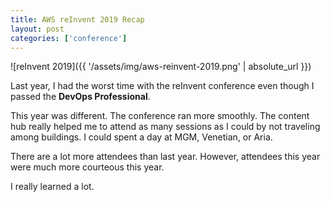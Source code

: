 ```yaml
---
title: AWS reInvent 2019 Recap
layout: post
categories: ['conference']
---
```

![reInvent 2019]({{ '/assets/img/aws-reinvent-2019.png' | absolute_url }})

Last year, I had the worst time with the reInvent conference even though I passed the **DevOps Professional**. 

This year was different. The conference ran more smoothly. The content hub really helped me to attend as many sessions as I could by not traveling among buildings. I could spent a day at MGM, Venetian, or Aria. 

There are a lot more attendees than last year. However, attendees this year were much more courteous this year. 

I really learned a lot. 
